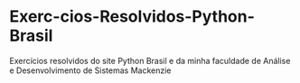 # Exerc-cios-Resolvidos-Python-Brasil
Exercícios resolvidos do site Python Brasil e da minha faculdade de Análise e Desenvolvimento de Sistemas Mackenzie
